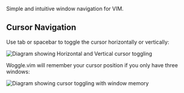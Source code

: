 Simple and intuitive window navigation for VIM.

## Cursor Navigation

Use tab or spacebar to toggle the cursor horizontally or vertically:

![Diagram showing Horizontal and Vertical cursor toggling](https://jordanmorris.github.io/woggle.vim/CursorSplitFourWays.png)

Woggle.vim will remember your cursor position if you only have three windows:

![Diagram showing cursor toggling with window memory](https://jordanmorris.github.io/woggle.vim/CursorSplitThreeWays.png)
